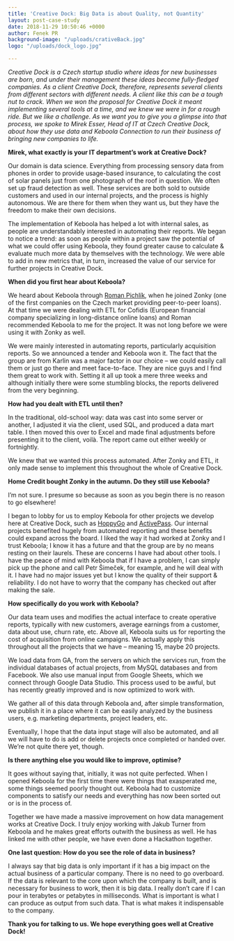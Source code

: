 ```yaml
---
title: 'Creative Dock: Big Data is about Quality, not Quantity'
layout: post-case-study
date: 2018-11-29 10:50:46 +0000
author: Fenek PR
background-image: "/uploads/crativeBack.jpg"
logo: "/uploads/dock_logo.jpg"

---
```

_Creative Dock is a Czech startup studio where ideas for new businesses are born, and under their management these ideas become fully-fledged companies. As a client Creative Dock, therefore, represents several clients from different sectors with different needs. A client like this can be a tough nut to crack. When we won the proposal for Creative Dock it meant implementing several tools at a time, and we knew we were in for a rough ride. But we like a challenge. As we want you to give you a glimpse into that process, we spoke to Mirek Esser, Head of IT at Czech Creative Dock, about how they use data and Keboola Connection to run their business of bringing new companies to life._ 

**Mirek, what exactly is your IT department’s work at Creative Dock?** 

Our domain is data science. Everything from processing sensory data from phones in order to provide usage-based insurance, to calculating the cost of solar panels just from one photograph of the roof in question. We often set up fraud detection as well. These services are both sold to outside customers and used in our internal projects, and the process is highly autonomous. We are there for them when they want us, but they have the freedom to make their own decisions. 

The implementation of Keboola has helped a lot with internal sales, as people are understandably interested in automating their reports. We began to notice a trend: as soon as people within a project saw the potential of what we could offer using Keboola, they found greater cause to calculate & evaluate much more data by themselves with the technology. We were able to add in new metrics that, in turn, increased the value of our service for further projects in Creative Dock.

**When did you first hear about Keboola?**

We heard about Keboola through [Roman Pichlík](https://www.linkedin.com/in/romanpichlik/), when he joined Zonky (one of the first companies on the Czech market providing peer-to-peer loans). At that time we were dealing with ETL for Cofidis (European financial company specializing in long-distance online loans) and Roman recommended Keboola to me for the project. It was not long before we were using it with Zonky as well.

We were mainly interested in automating reports, particularly acquisition reports. So we announced a tender and Keboola won it. The fact that the group are from Karlin was a major factor in our choice – we could easily call them or just go there and meet face-to-face. They are nice guys and I find them great to work with. Setting it all up took a mere three weeks and although initially there were some stumbling blocks, the reports delivered from the very beginning. 

**How had you dealt with ETL until then?**

In the traditional, old-school way: data was cast into some server or another, I adjusted it via the client, used SQL, and produced a data mart table. I then moved this over to Excel and made final adjustments before presenting it to the client, voilà. The report came out either weekly or fortnightly. 

We knew that we wanted this process automated. After Zonky and ETL, it only made sense to implement this throughout the whole of Creative Dock. 

**Home Credit bought Zonky in the autumn. Do they still use Keboola?**

I’m not sure. I presume so because as soon as you begin there is no reason to go elsewhere!

I began to lobby for us to employ Keboola for other projects we develop here at Creative Dock, such as [HoppyGo](https://www.hoppygo.cz/en) and [ActivePass](https://www.activepass.cz/#). Our internal projects benefited hugely from automated reporting and these benefits could expand across the board. I liked the way it had worked at Zonky and I trust Keboola; I know it has a future and that the group are by no means resting on their laurels. These are concerns I have had about other tools. I have the peace of mind with Keboola that if I have a problem, I can simply pick up the phone and call Petr Šimeček, for example, and he will deal with it. I have had no major issues yet but I know the quality of their support & reliability. I do not have to worry that the company has checked out after making the sale. 

**How specifically do you work with Keboola?**

Our data team uses and modifies the actual interface to create operative reports, typically with new customers, average earnings from a customer, data about use, churn rate, etc. Above all, Keboola suits us for reporting the cost of acquisition from online campaigns. We actually apply this throughout all the projects that we have – meaning 15, maybe 20 projects. 

We load data from GA, from the servers on which the services run, from the individual databases of actual projects, from MySQL databases and from Facebook. We also use manual input from Google Sheets, which we connect through Google Data Studio. This process used to be awful, but has recently greatly improved and is now optimized to work with.

We gather all of this data through Keboola and, after simple transformation, we publish it in a place where it can be easily analyzed by the business users, e.g. marketing departments, project leaders, etc.

Eventually, I hope that the data input stage will also be automated, and all we will have to do is add or delete projects once completed or handed over. We’re not quite there yet, though.

**Is there anything else you would like to improve, optimise?**

It goes without saying that, initially, it was not quite perfected. When I opened Keboola for the first time there were things that exasperated me, some things seemed poorly thought out. Keboola had to customize components to satisfy our needs and everything has now been sorted out or is in the process of. 

Together we have made a massive improvement on how data management works at Creative Dock. I truly enjoy working with Jakub Turner from Keboola and he makes great efforts outwith the business as well. He has linked me with other people, we have even done a Hackathon together.

**One last question: How do you see the role of data in business?**

I always say that big data is only important if it has a big impact on the actual business of a particular company. There is no need to go overboard. If the data is relevant to the core upon which the company is built, and is necessary for business to work, then it is big data. I really don’t care if I can pour in terabytes or petabytes in milliseconds. What is important is what I can produce as output from such data. That is what makes it indispensable to the company. 

**Thank you for talking to us. We hope everything goes well at Creative Dock!**
